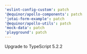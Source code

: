 ```yaml
---
'eslint-config-custom': patch
'@equinor/apollo-components': patch
'jotai-form-example': patch
'@equinor/apollo-utils': patch
'mock-data': patch
'playground': patch
---
```


Upgrade to TypeScript 5.2.2
